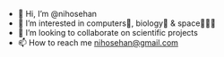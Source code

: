 - 👋 Hi, I’m @nihosehan
- 💮 I’m interested in computers👾, biology🧬 & space👩🏽‍🚀
- 💞️ I’m looking to collaborate on scientific projects
- 📫 How to reach me nihosehan@gmail.com

<!---
nihosehan/nihosehan is a ✨ special ✨ repository because its `README.md` (this file) appears on your GitHub profile.
You can click the Preview link to take a look at your changes.
--->
